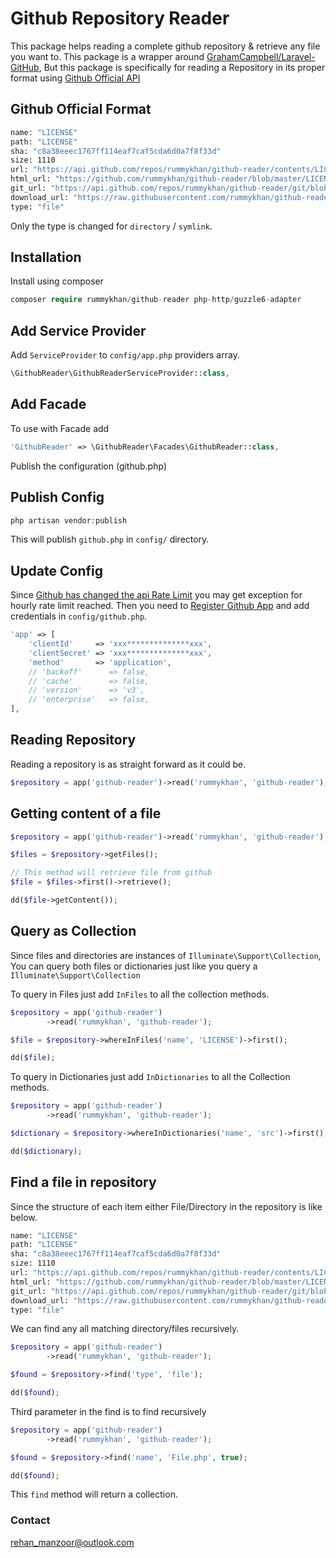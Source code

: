 # Github Repository Reader

This package helps reading a complete github repository & retrieve any file you want to.
This package is a wrapper around [GrahamCampbell/Laravel-GitHub](https://github.com/GrahamCampbell/Laravel-GitHub), But this package is specifically for reading a Repository in its proper format using [Github Official API](https://developer.github.com/)

## Github Official Format

```bash
name: "LICENSE"
path: "LICENSE"
sha: "c8a38eeec1767ff114eaf7caf5cda6d0a7f8f33d"
size: 1110
url: "https://api.github.com/repos/rummykhan/github-reader/contents/LICENSE?ref=master"
html_url: "https://github.com/rummykhan/github-reader/blob/master/LICENSE"
git_url: "https://api.github.com/repos/rummykhan/github-reader/git/blobs/c8a38eeec1767ff114eaf7caf5cda6d0a7f8f33d"
download_url: "https://raw.githubusercontent.com/rummykhan/github-reader/master/LICENSE"
type: "file"
```
Only the type is changed for `directory` / `symlink`.

## Installation

Install using composer

```php
composer require rummykhan/github-reader php-http/guzzle6-adapter
```

## Add Service Provider
Add `ServiceProvider` to `config/app.php` providers array.

```php
\GithubReader\GithubReaderServiceProvider::class,
```

## Add Facade
To use with Facade add

```php
'GithubReader' => \GithubReader\Facades\GithubReader::class,
```

Publish the configuration (github.php)

## Publish Config

```php
php artisan vendor:publish
```
This will publish `github.php` in `config/` directory.

## Update Config

Since [Github has changed the api Rate Limit](https://developer.github.com/changes/2012-10-14-rate-limit-changes/) you may get exception for hourly
rate limit reached. Then you need to [Register Github App](https://developer.github.com/apps/building-integrations/setting-up-and-registering-github-apps/registering-github-apps/)
and add credentials in `config/github.php`.

```php
'app' => [
    'clientId'     => 'xxx**************xxx',
    'clientSecret' => 'xxx**************xxx',
    'method'       => 'application',
    // 'backoff'      => false,
    // 'cache'        => false,
    // 'version'      => 'v3',
    // 'enterprise'   => false,
],
```

## Reading Repository

Reading a repository is as straight forward as it could be.

```php
$repository = app('github-reader')->read('rummykhan', 'github-reader');
```

## Getting content of a file

```php
$repository = app('github-reader')->read('rummykhan', 'github-reader');

$files = $repository->getFiles();

// This method will retrieve file from github
$file = $files->first()->retrieve();

dd($file->getContent());
```

## Query as Collection

Since files and directories are instances of `Illuminate\Support\Collection`, 
You can query both files or dictionaries just like you query a `Illuminate\Support\Collection`

To query in Files just add `InFiles` to all the collection methods.
```php
$repository = app('github-reader')
        ->read('rummykhan', 'github-reader');

$file = $repository->whereInFiles('name', 'LICENSE')->first();

dd($file);
```

To query in Dictionaries just add `InDictionaries` to all the Collection methods.
```php
$repository = app('github-reader')
        ->read('rummykhan', 'github-reader');

$dictionary = $repository->whereInDictionaries('name', 'src')->first();

dd($dictionary);
```

## Find a file in repository

Since the structure of each item either File/Directory in the repository is like below.
```bash
name: "LICENSE"
path: "LICENSE"
sha: "c8a38eeec1767ff114eaf7caf5cda6d0a7f8f33d"
size: 1110
url: "https://api.github.com/repos/rummykhan/github-reader/contents/LICENSE?ref=master"
html_url: "https://github.com/rummykhan/github-reader/blob/master/LICENSE"
git_url: "https://api.github.com/repos/rummykhan/github-reader/git/blobs/c8a38eeec1767ff114eaf7caf5cda6d0a7f8f33d"
download_url: "https://raw.githubusercontent.com/rummykhan/github-reader/master/LICENSE"
type: "file"
```

We can find any all matching directory/files recursively.

```php
$repository = app('github-reader')
        ->read('rummykhan', 'github-reader');

$found = $repository->find('type', 'file');

dd($found);
```

Third parameter in the find is to find recursively

```php
$repository = app('github-reader')
        ->read('rummykhan', 'github-reader');

$found = $repository->find('name', 'File.php', true);

dd($found);
```

This `find` method will return a collection.


### Contact
[rehan_manzoor@outlook.com](mailto://rehan_manzoor@outlook.com)